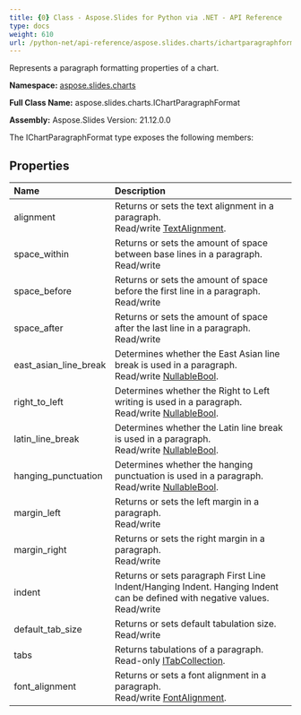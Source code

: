 ```yaml
---
title: {0} Class - Aspose.Slides for Python via .NET - API Reference
type: docs
weight: 610
url: /python-net/api-reference/aspose.slides.charts/ichartparagraphformat/
---
```


Represents a paragraph formatting properties of a chart.

**Namespace:** [aspose.slides.charts](/python-net/api-reference/aspose.slides.charts/)

**Full Class Name:** aspose.slides.charts.IChartParagraphFormat

**Assembly:**  Aspose.Slides Version: 21.12.0.0

The IChartParagraphFormat type exposes the following members:
## **Properties**
|**Name**|**Description**|
| :- | :- |
|alignment|Returns or sets the text alignment in a paragraph.<br/>            Read/write [TextAlignment](/python-net/api-reference/aspose.slides/textalignment/).|
|space_within|Returns or sets the amount of space between base lines in a paragraph.<br/>            Read/write|
|space_before|Returns or sets the amount of space before the first line in a paragraph.<br/>            Read/write|
|space_after|Returns or sets the amount of space after the last line in a paragraph.<br/>            Read/write|
|east_asian_line_break|Determines whether the East Asian line break is used in a paragraph.<br/>            Read/write [NullableBool](/python-net/api-reference/aspose.slides/nullablebool/).|
|right_to_left|Determines whether the Right to Left writing is used in a paragraph.<br/>            Read/write [NullableBool](/python-net/api-reference/aspose.slides/nullablebool/).|
|latin_line_break|Determines whether the Latin line break is used in a paragraph.<br/>            Read/write [NullableBool](/python-net/api-reference/aspose.slides/nullablebool/).|
|hanging_punctuation|Determines whether the hanging punctuation is used in a paragraph.<br/>            Read/write [NullableBool](/python-net/api-reference/aspose.slides/nullablebool/).|
|margin_left|Returns or sets the left margin in a paragraph.<br/>            Read/write|
|margin_right|Returns or sets the right margin in a paragraph.<br/>            Read/write|
|indent|Returns or sets paragraph First Line Indent/Hanging Indent. Hanging Indent can be defined with negative values.<br/>            Read/write|
|default_tab_size|Returns or sets default tabulation size.<br/>            Read/write|
|tabs|Returns tabulations of a paragraph.<br/>            Read-only [ITabCollection](/python-net/api-reference/aspose.slides/itabcollection/).|
|font_alignment|Returns or sets a font alignment in a paragraph.<br/>            Read/write [FontAlignment](/python-net/api-reference/aspose.slides/fontalignment/).|
